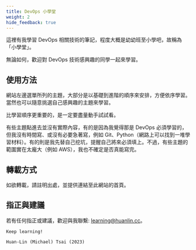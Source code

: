```yaml
---
title: DevOps 小學堂
weight: 2
hide_feedback: true
---
```


這裡有我學習 DevOps 相關技術的筆記，程度大概是幼幼班至小學吧，故稱為「小學堂」。

無論如何，歡迎對 DevOps 技術感興趣的同學一起來學習。

## 使用方法

網站左邊選單所列的主題，大部分是以基礎到進階的順序來安排，方便依序學習。當然也可以隨意挑選自己感興趣的主題來學習。

比學習順序更重要的，是一定要盡量動手試試看。

有些主題點進去並沒有實際內容，有的是因為我覺得那是 DevOps 必須學習的，但我沒有時間寫、或沒有必要急著寫，例如 Git、Python（網路上可以找到一堆學習材料）。有的則是我先替自己挖坑，提醒自己將來必須填上。不過，有些主題的範圍實在太龐大（例如 AWS），我也不確定是否真能寫完。

## 轉載方式

如欲轉載，請註明出處，並提供連結至此網站的首頁。

## 指正與建議

若有任何指正或建議，歡迎與我聯繫: learning@huanlin.cc。

```
Keep learning!

Huan-Lin (Michael) Tsai (2023)
```